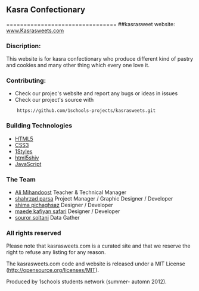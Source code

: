 ## Kasra Confectionary 

================================
##kasrasweet website: www.Kasrasweets.com
### Discription:
This website is for kasra confectionary who produce different kind of pastry and cookies and many other thing which every one love it.

### Contributing:
* Check our projec's website and report any bugs or ideas in issues
* Check our project's source with
```
    https://github.com/1schools-projects/kasrasweets.git
```


### Building Technologies 
* [HTML5](http://ali.md/wiki/html5)
* [CSS3](http://ali.md/css3ref)
* [1Styles](http://ali.md/1styles)
* [html5shiv](http://ali.md/html5shiv)
* [JavaScript](http://ali.md/wiki/javascript)


### The Team
* [Ali Mihandoost](http://github.com/alimd) Teacher & Technical Manager
* [shahrzad parsa](https://github.com/shahrzadparsa) Project Manager / Graphic Designer / Developer
* [shima pichaghsaz](https://github.com/shpichaghsaz) Designer / Developer
* [maede kafiyan safari](https://github.com/m-kafiyan) Designer / Developer
* [souror soltani](https://github.com/sorour-hsb) Data Gather



### All rights reserved
Please note that kasrasweets.com is a curated site and that we reserve the right to refuse any listing for any reason.

The kasrasweets.com code and website is released under a MIT License (http://opensource.org/licenses/MIT).

Produced by 1schools students network (summer- automn 2012).